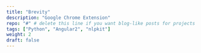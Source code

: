 ```yaml
---
title: "Brevity"
description: "Google Chrome Extension"
repo: "#" # delete this line if you want blog-like posts for projects
tags: ["Python", "Angular2", "nlpkit"]
weight: 2
draft: false
---
```

